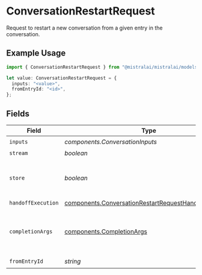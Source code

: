 # ConversationRestartRequest

Request to restart a new conversation from a given entry in the conversation.

## Example Usage

```typescript
import { ConversationRestartRequest } from "@mistralai/mistralai/models/components";

let value: ConversationRestartRequest = {
  inputs: "<value>",
  fromEntryId: "<id>",
};
```

## Fields

| Field                                                                                                                          | Type                                                                                                                           | Required                                                                                                                       | Description                                                                                                                    |
| ------------------------------------------------------------------------------------------------------------------------------ | ------------------------------------------------------------------------------------------------------------------------------ | ------------------------------------------------------------------------------------------------------------------------------ | ------------------------------------------------------------------------------------------------------------------------------ |
| `inputs`                                                                                                                       | *components.ConversationInputs*                                                                                                | :heavy_check_mark:                                                                                                             | N/A                                                                                                                            |
| `stream`                                                                                                                       | *boolean*                                                                                                                      | :heavy_minus_sign:                                                                                                             | N/A                                                                                                                            |
| `store`                                                                                                                        | *boolean*                                                                                                                      | :heavy_minus_sign:                                                                                                             | Whether to store the results into our servers or not.                                                                          |
| `handoffExecution`                                                                                                             | [components.ConversationRestartRequestHandoffExecution](../../models/components/conversationrestartrequesthandoffexecution.md) | :heavy_minus_sign:                                                                                                             | N/A                                                                                                                            |
| `completionArgs`                                                                                                               | [components.CompletionArgs](../../models/components/completionargs.md)                                                         | :heavy_minus_sign:                                                                                                             | White-listed arguments from the completion API                                                                                 |
| `fromEntryId`                                                                                                                  | *string*                                                                                                                       | :heavy_check_mark:                                                                                                             | N/A                                                                                                                            |